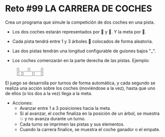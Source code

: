# Reto #99 LA CARRERA DE COCHES

Crea un programa que simule la competición de dos coches en una pista.

- Los dos coches estarán representados por 🚙 y 🚗. Y la meta por 🏁.
- Cada pista tendrá entre 1 y 3 árboles 🌲 colocados de forma aleatoria.
- Las dos pistas tendrán una longitud configurable de guiones bajos "\_".
- Los coches comenzarán en la parte derecha de las pistas. Ejemplo:

        🏁____🌲_____🚙
        🏁_🌲____🌲___🚗

El juego se desarrolla por turnos de forma automática, y cada segundo
se realiza una acción sobre los coches (moviéndose a la vez), hasta que
uno de ellos (o los dos a la vez) llega a la meta.

- Acciones:
  - Avanzar entre 1 a 3 posiciones hacia la meta.
  - Si al avanzar, el coche finaliza en la posición de un árbol, se muestra 💥 y no avanza durante un turno.
  - Cada turno se imprimen las pistas y sus elementos.
  - Cuando la carrera finalice, se muestra el coche ganador o el empate.
